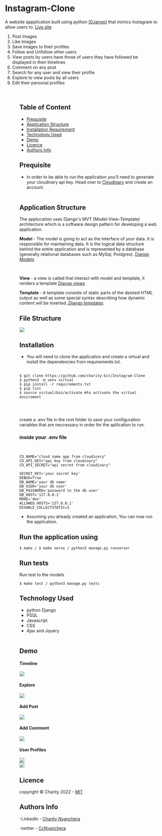 

# Instagram-Clone
A website appplication built using python <a href='https://docs.djangoproject.com/en/4.0/'>(DJango)</a> that mimics Instagram to allow users to. <a href='https://ins-ta.herokuapp.com/'>Live site</a>

<ol>
<li> Post Images</li>
<li> Like Images</li>
<li> Save Images to their profiles </li>
<li> Follow and Unfollow other users </li>
<li> View posts by users have those of users they have followed be displayed in their timelines </li>
<li> Comment on any post </li>
<li> Search for any user and view their profile </li>
<li> Explore to view posts by all users </li>
<li> Edit their personal profiles </li>
<ol>
<br>

## Table of Content
- [Prequisite](#prequisite)
- [Application Structure](#application-structure)
- [Installation Requirement](#Installation)
- [Technology Used](#technology-used)
- [Demo](#demo)
- [Licence](#licence)
- [Authors Info](#author-Info)


## Prequisite
- In order to be able to run the application you'll need to generate your cloudinary api key. Head over to <a href='https:/cloudinarycom/'>Cloudinary</a> and create an account.

<br>

## Application Structure

The applucation uses Django's MVT (Model-View-Template) architecture which is a software design pattern for developing a web application. 

<strong>Model </strong> - The model is going to act as the interface of your data. It is responsible for maintaining data. It is the logical data structure behind the entire application and is represented by a database (generally relational databases such as MySql, Postgres). <a href='https://docs.djangoproject.com/en/4.0/topics/db/models/'>Django Models</a>

<br>

<strong> View </strong> -  a view is called that interact with model and template, it renders a template <a href='https://docs.djangoproject.com/en/4.0/topics/http/views/'> Django views</a>

<strong> Template </strong> -  A template consists of static parts of the desired HTML output as well as some special syntax describing how dynamic content will be inserted.<a href='https://docs.djangoproject.com/en/4.0/topics/templates/'> Django templates </a>

## File Structure

<img src='./images/structure.png'>
<br>

## Installation

- You will need to clone the application and create a virtual and install the dependencies from requirements.txt.

<br>


```
$ git clone https://github.com/charity-bit/Instagram-Clone
$ python3 -m venv virtual 
$ pip install -r requirements.txt
$ pip list 
$ source virtual/bin/activate #to activate the virtual enviroment



```

<br>
create a .env file in the root folder to save your configuration variables that are neccessary in order for the apllication to run.

<br>

### inside your .env file

<br>

```
CD_NAME="cloud name app from cloudinary"
CD_API_KEY="api key from cloudinary"
CD_API_SECRET="api secret from cloudinary" 

SECRET_KEY='your secret key'
DEBUG=True
DB_NAME='your db name'
DB_USER='your db user'
DB_PASSWORD='password to the db user'
DB_HOST='127.0.0.1'
MODE='dev'
ALLOWED_HOSTS='127.0.0.1'
DISABLE_COLLECTSTATIC=1

```

- Assuming you already created an application, You can now run the application.

## Run the application using 

```
$ make / $ make serve / python3 manage.py runserver
```
## Run tests

Run test to the models
```
$ make test / python3 manage.py tests
```


## Technology Used

<ul>
<li>
python Django
 </li>
<li>
PSQL 
</li>
<li>
Javascript
</li>
<li>
CSS
</li>
<li>
Ajax and Jquery
</li>
</ul>

<br>

## Demo

<h4> Timeline </h4>

<img src="./images/timeline.png">

<br>

<h4> Explore </h4>

<img src="./images/explore.png">

<br>

<h4> Add Post </h4>

<img src="./images/post.png">

<br>

<h4> Add Comment </h4>

<img src="./images/comment.png">

<br>

<h4>User Profiles </h4>

<img src="./images/user_profile.png">

<br>

<img src="./images/follow.png">





## Licence

   copyright © Charity 2022 - <a href="#"> MIT </a>

## Authors Info

-LinkedIn - [Charity Nyanchera](https://www.linkedin.com/in/charitynyanchera)

-twitter - [CcNyanchera](https://twitter.com/CcNyanchera)


